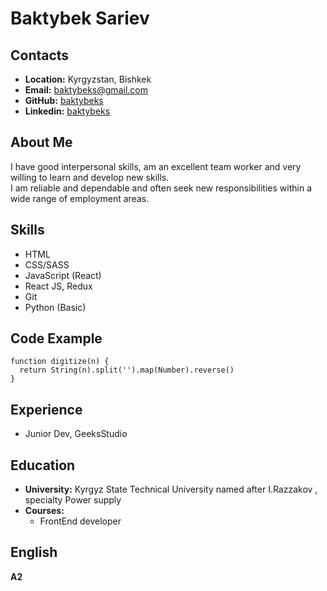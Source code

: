 # __Baktybek Sariev__

## __Contacts__
- __Location:__ Kyrgyzstan, Bishkek
- __Email:__ baktybeks@gmail.com
- __GitHub:__ [baktybeks](https://github.com/baktybeks)
- __Linkedin:__ [baktybeks](https://www.linkedin.com/in/baktybek-sariev/)

## __About Me__
I have good interpersonal skills, am an excellent team worker and very willing to learn and develop new skills.\
I am reliable and dependable and often seek new responsibilities within a wide range of employment areas.

## __Skills__
- HTML
- CSS/SASS
- JavaScript (React)
- React JS, Redux
- Git
- Python (Basic)

## __Code Example__
```
function digitize(n) {
  return String(n).split('').map(Number).reverse()
}
```

## __Experience__
- Junior Dev, GeeksStudio

## __Education__
- __University:__ Kyrgyz State Technical University named after I.Razzakov , specialty Power supply
- __Courses:__
  - FrontEnd developer

## __English__
__A2__

